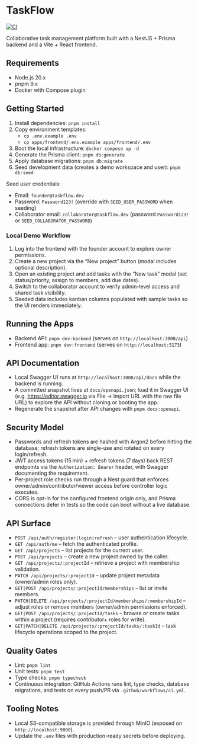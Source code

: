 # TaskFlow

[![CI](https://github.com/Argotoss/taskflow/actions/workflows/ci.yml/badge.svg)](https://github.com/Argotoss/taskflow/actions/workflows/ci.yml)

Collaborative task management platform built with a NestJS + Prisma backend and a Vite + React frontend.

## Requirements

- Node.js 20.x
- pnpm 9.x
- Docker with Compose plugin

## Getting Started

1. Install dependencies: `pnpm install`
2. Copy environment templates:
   - `cp .env.example .env`
   - `cp apps/frontend/.env.example apps/frontend/.env`
3. Boot the local infrastructure: `docker compose up -d`
4. Generate the Prisma client: `pnpm db:generate`
5. Apply database migrations: `pnpm db:migrate`
6. Seed development data (creates a demo workspace and user): `pnpm db:seed`

Seed user credentials:

- Email: `founder@taskflow.dev`
- Password: `Password123!` (override with `SEED_USER_PASSWORD` when seeding)
- Collaborator email: `collaborator@taskflow.dev` (password `Password123!` or `SEED_COLLABORATOR_PASSWORD`)

### Local Demo Workflow

1. Log into the frontend with the founder account to explore owner permissions.
2. Create a new project via the “New project” button (modal includes optional description).
3. Open an existing project and add tasks with the “New task” modal (set status/priority, assign to members, add due dates).
4. Switch to the collaborator account to verify admin-level access and shared task visibility.
5. Seeded data includes kanban columns populated with sample tasks so the UI renders immediately.

## Running the Apps

- Backend API: `pnpm dev:backend` (serves on `http://localhost:3000/api`)
- Frontend app: `pnpm dev:frontend` (serves on `http://localhost:5173`)

## API Documentation

- Local Swagger UI runs at `http://localhost:3000/api/docs` while the backend is running.
- A committed snapshot lives at `docs/openapi.json`; load it in Swagger UI (e.g. https://editor.swagger.io via File → Import URL with the raw file URL) to explore the API without cloning or booting the app.
- Regenerate the snapshot after API changes with `pnpm docs:openapi`.

## Security Model

- Passwords and refresh tokens are hashed with Argon2 before hitting the database; refresh tokens are single-use and rotated on every login/refresh.
- JWT access tokens (15 min) + refresh tokens (7 days) back REST endpoints via the `Authorization: Bearer` header, with Swagger documenting the requirement.
- Per-project role checks run through a Nest guard that enforces owner/admin/contributor/viewer access before controller logic executes.
- CORS is opt-in for the configured frontend origin only, and Prisma connections defer in tests so the code can boot without a live database.

## API Surface

- `POST /api/auth/register|login|refresh` – user authentication lifecycle.
- `GET /api/auth/me` – fetch the authenticated profile.
- `GET /api/projects` – list projects for the current user.
- `POST /api/projects` – create a new project owned by the caller.
- `GET /api/projects/:projectId` – retrieve a project with membership validation.
- `PATCH /api/projects/:projectId` – update project metadata (owner/admin roles only).
- `GET|POST /api/projects/:projectId/memberships` – list or invite members.
- `PATCH|DELETE /api/projects/:projectId/memberships/:membershipId` – adjust roles or remove members (owner/admin permissions enforced).
- `GET|POST /api/projects/:projectId/tasks` – browse or create tasks within a project (requires contributor+ roles for write).
- `GET|PATCH|DELETE /api/projects/:projectId/tasks/:taskId` – task lifecycle operations scoped to the project.

## Quality Gates

- Lint: `pnpm lint`
- Unit tests: `pnpm test`
- Type checks: `pnpm typecheck`
- Continuous integration: GitHub Actions runs lint, type checks, database migrations, and tests on every push/PR via `.github/workflows/ci.yml`.

## Tooling Notes

- Local S3-compatible storage is provided through MinIO (exposed on `http://localhost:9000`).
- Update the `.env` files with production-ready secrets before deploying.
